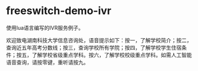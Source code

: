 # freeswitch-demo-ivr
使用lua语言编写的IVR服务例子。

欢迎致电湖南科技大学信息咨询处，语音提示如下：按一，了解学校简介；按二，查询近五年高考分数线；按三，查询学校所有学院；按四，了解学校学生住宿条件；按五，了解学校省级重点学科。按六，了解学校校级重点学科。如需人工智能语音查询，请按零键，重听请按九。
